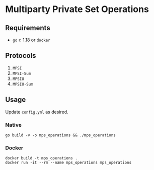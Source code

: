 # Multiparty Private Set Operations

## Requirements
 * `go` $\geq$ 1.18 or `docker`

## Protocols
1. `MPSI` 
2. `MPSI-Sum` 
3. `MPSIU` 
4. `MPSIU-Sum`

## Usage

Update `config.yml` as desired. 

### Native

```
go build -v -o mps_operations && ./mps_operations
```

### Docker

```
docker build -t mps_operations .
docker run -it --rm --name mps_operations mps_operations
```
